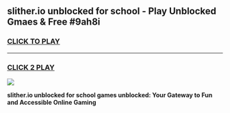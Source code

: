 
## slither.io unblocked for school - Play Unblocked Gmaes & Free #9ah8i
<h3>
<a href="https://news.freeplayer.one?title=slither.io_unblocked_for_school&ref=24F">CLICK TO PLAY</a></h3>
<hr>

<h3>
<a href="https://news.freeplayer.one?title=slither.io_unblocked_for_school&ref=24F">CLICK 2 PLAY</a>
  
</h3>

<a href="https://news.freeplayer.one?title=slither.io_unblocked_for_school&ref=24F/"><img src="https://clearcache.store/games.png"></a>


**slither.io unblocked for school games unblocked: Your Gateway to Fun and Accessible Online Gaming**
